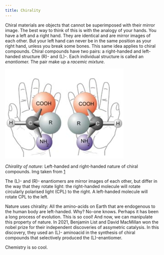 ```yaml
---
title: Chirality
---
```


Chiral materials are objects that cannot be superimposed with their mirror image. The best way to think of this is with the analogy of your hands. You have a left and a right hand. They are identical and are mirror images of each other. But your left hand can never be in the same position as your right hand, unless you break some bones. This same idea applies to chiral compounds. Chiral compounds have two pairs: a right-handed and left-handed structure (R)- and (L)-. Each individual structure is called an *enantiomer.* The pair make up a *racemic mixture.*

![chirality](img/Chirality.png)

*Chirality of nature:* Left-handed and right-handed nature of chiral compounds. Img taken from [1](https://www.vanderbilt.edu/AnS/physics/astrocourses/ast201/aastruct.html)

The (L)- and (R)- enantiomers are mirror images of each other, but differ in the way that they rotate light: the right-handed molecule will rotate circularly polarised light (CPL) to the right. A left-handed molecule will rotate CPL to the left. 

Nature uses chirality: All the amino-acids on Earth that are endogenous to the human body are left-handed. Why? No-one knows. Perhaps it has been a long process of evolution. This is so cool! And now, we can manipulate this property of nature. In 2021, Benjamin List and David MacMillan won the nobel prize for their independent discoveries of assymetric catalysis. In this discovery, they used an (L)- aminoacid in the synthesis of chiral compounds that selectively produced the (L)-enantiomer. 

Chemistry is so cool. 